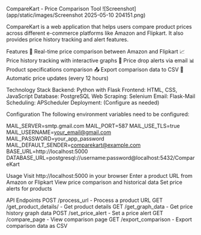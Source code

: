 CompareKart - Price Comparison Tool
![Screenshot](app/static/images/Screenshot 2025-05-10 204151.png)


CompareKart is a web application that helps users compare product prices across different e-commerce platforms like Amazon and Flipkart. It also provides price history tracking and alert features.

Features
🛒 Real-time price comparison between Amazon and Flipkart
📈 Price history tracking with interactive graphs
🔔 Price drop alerts via email
📊 Product specifications comparison
📤 Export comparison data to CSV
🔄 Automatic price updates (every 12 hours)

Technology Stack
Backend: Python with Flask
Frontend: HTML, CSS, JavaScript
Database: PostgreSQL
Web Scraping: Selenium
Email: Flask-Mail
Scheduling: APScheduler
Deployment: (Configure as needed)


Configuration
The following environment variables need to be configured:

MAIL_SERVER=smtp.gmail.com
MAIL_PORT=587
MAIL_USE_TLS=true
MAIL_USERNAME=your_email@gmail.com
MAIL_PASSWORD=your_app_password
MAIL_DEFAULT_SENDER=comparekart@example.com
BASE_URL=http://localhost:5000
DATABASE_URL=postgresql://username:password@localhost:5432/CompareKart


Usage
Visit http://localhost:5000 in your browser
Enter a product URL from Amazon or Flipkart
View price comparison and historical data
Set price alerts for products


API Endpoints
POST /process_url - Process a product URL
GET /get_product_details/<id> - Get product details
GET /get_graph_data - Get price history graph data
POST /set_price_alert - Set a price alert
GET /compare_page - View comparison page
GET /export_comparison - Export comparison data as CSV
